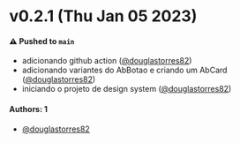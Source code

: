 # v0.2.1 (Thu Jan 05 2023)

#### ⚠️ Pushed to `main`

- adicionando github action ([@douglastorres82](https://github.com/douglastorres82))
- adicionando variantes do AbBotao e criando um AbCard ([@douglastorres82](https://github.com/douglastorres82))
- iniciando o projeto de design system ([@douglastorres82](https://github.com/douglastorres82))

#### Authors: 1

- [@douglastorres82](https://github.com/douglastorres82)
